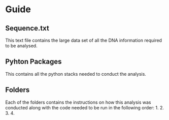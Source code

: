 # Guide

## Sequence.txt
This text file contains the large data set of all the DNA information required to be analysed.

## Pyhton Packages
This contains all the python stacks needed to conduct the analysis.

## Folders
Each of the folders contains the instructions on how this analysis was conducted along with the code needed to be run in the following order:
1.
2.
3.
4.
